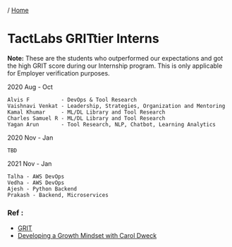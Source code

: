 / [Home](index.md)

# TactLabs GRITtier Interns

**Note:** These are the students who outperformed our expectations and got the high GRIT score during our Internship program. This is only applicable for Employer verification purposes.



2020 Aug - Oct
```
Alvis F          - DevOps & Tool Research
Vaishnavi Venkat - Leadership, Strategies, Organization and Mentoring
Kamal Khumar     - ML/DL Library and Tool Research
Charles Samuel R - ML/DL Library and Tool Research
Yagan Arun       - Tool Research, NLP, Chatbot, Learning Analytics
```



2020 Nov - Jan
```
TBD
```

2021 Nov - Jan
```
Talha - AWS DevOps
Vedha - AWS DevOps
Ajesh - Python Backend
Prakash - Backend, Microservices
```


### Ref :

  * [GRIT](https://www.youtube.com/watch?v=H14bBuluwB8)
  * [Developing a Growth Mindset with Carol Dweck](https://www.youtube.com/watch?v=hiiEeMN7vbQ)
